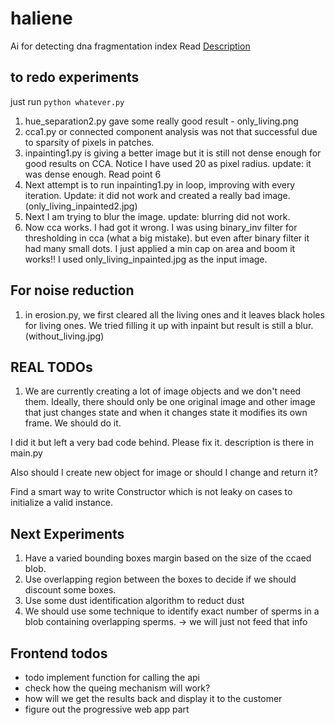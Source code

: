 # haliene
Ai for detecting dna fragmentation index
Read [Description](https://docs.google.com/document/d/15j_eyn2HjsExRnaAI5P5XI6o7diaMpwqSwyKG90_V_o/edit?usp=sharing)

## to redo experiments

just run `python whatever.py`

1. hue_separation2.py gave some really good result - only_living.png
2. cca1.py or connected component analysis was not that successful due to sparsity of pixels in patches. 
3. inpainting1.py is giving a better image but it is still not dense enough for good results on CCA. Notice I have used 20 as pixel radius. update: it was dense enough. Read point 6 
4. Next attempt is to run inpainting1.py in loop, improving with every iteration. Update: it did not work and created a really bad image. (only_living_inpainted2.jpg)
5. Next I am trying to blur the image. update: blurring did not work.
6. Now cca works. I had got it wrong. I was using binary_inv filter for thresholding in cca (what a big mistake). but even after binary filter it had many small dots. I just applied a min cap on area and boom it works!! I used only_living_inpainted.jpg as the input image.


## For noise reduction

1. in erosion.py, we first cleared all the living ones and it leaves black holes for living ones. We tried filling it up with inpaint but result is still a blur. (without_living.jpg) 



## REAL TODOs

1. We are currently creating a lot of image objects and we don't need them. Ideally, there should only be one original image and other image that just changes state and when it changes state it modifies its own frame. We should do it. 

I did it but left a very bad code behind. Please fix it. description is there in main.py

Also should I create new object for image or should I change and return it?

Find a smart way to write Constructor which is not leaky on cases to initialize a valid instance. 


## Next Experiments

1. Have a varied bounding boxes margin based on the size of the ccaed blob. 
2. Use overlapping region between the boxes to decide if we should discount some boxes.
3. Use some dust identification algorithm to reduct dust
4. We should use some technique to identify exact number of sperms in a blob containing overlapping sperms. -> we will just not feed that info


## Frontend todos

 - todo implement function for calling the api
 - check how the queing mechanism will work?
 - how will we get the results back and display it to the customer
 - figure out the progressive web app part